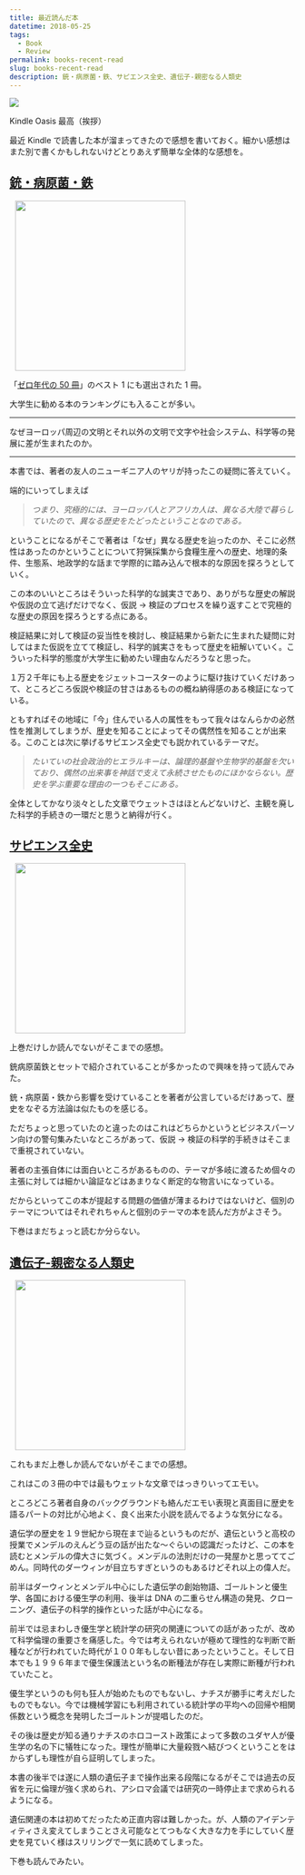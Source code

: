 ```yaml
---
title: 最近読んだ本
datetime: 2018-05-25
tags: 
  - Book
  - Review
permalink: books-recent-read
slug: books-recent-read
description: 銃・病原菌・鉄、サピエンス全史、遺伝子-親密なる人類史
---
```


<img src="https://i.imgur.com/82We192.png">

Kindle Oasis 最高（挨拶）

最近 Kindle で読書した本が溜まってきたので感想を書いておく。細かい感想はまた別で書くかもしれないけどとりあえず簡単な全体的な感想を。

## [銃・病原菌・鉄](http://amzn.asia/gn2FdkE)

<img src="https://i.imgur.com/82We192.png" style="width: 300px; margin-left: 10px">

「[ゼロ年代の 50 冊](http://book.asahi.com/reviews/column/column.html?page=1&id=1399)」のベスト 1 にも選出された 1 冊。

大学生に勧める本のランキングにも入ることが多い。

---

なぜヨーロッパ周辺の文明とそれ以外の文明で文字や社会システム、科学等の発展に差が生まれたのか。

---

本書では、著者の友人のニューギニア人のヤリが持ったこの疑問に答えていく。

端的にいってしまえば

> _つまり、究極的には、ヨーロッパ人とアフリカ人は、異なる大陸で暮らしていたので、異なる歴史をたどったということなのである。_

ということになるがそこで著者は「なぜ」異なる歴史を辿ったのか、そこに必然性はあったのかということについて狩猟採集から食糧生産への歴史、地理的条件、生態系、地政学的な話まで学際的に踏み込んで根本的な原因を探ろうとしていく。

この本のいいところはそういった科学的な誠実さであり、ありがちな歴史の解説や仮説の立て逃げだけでなく、仮説 → 検証のプロセスを繰り返すことで究極的な歴史の原因を探ろうとする点にある。

検証結果に対して検証の妥当性を検討し、検証結果から新たに生まれた疑問に対してはまた仮説を立てて検証し、科学的誠実さをもって歴史を紐解いていく。こういった科学的態度が大学生に勧めたい理由なんだろうなと思った。

１万２千年にも上る歴史をジェットコースターのように駆け抜けていくだけあって、ところどころ仮説や検証の甘さはあるものの概ね納得感のある検証になっている。

ともすればその地域に「今」住んでいる人の属性をもって我々はなんらかの必然性を推測してしまうが、歴史を知ることによってその偶然性を知ることが出来る。このことは次に挙げるサピエンス全史でも説かれているテーマだ。

> _たいていの社会政治的ヒエラルキーは、論理的基盤や生物学的基盤を欠いており、偶然の出来事を神話で支えて永続させたものにほかならない。歴史を学ぶ重要な理由の一つもそこにある。_

全体としてかなり淡々とした文章でウェットさはほとんどないけど、主観を廃した科学的手続きの一環だと思うと納得が行く。

## [サピエンス全史](http://amzn.asia/4n52nWU)

<img src="https://i.imgur.com/ppoDIAh.png" style="width: 300px; margin-left: 10px">

上巻だけしか読んでないがそこまでの感想。

銃病原菌鉄とセットで紹介されていることが多かったので興味を持って読んでみた。

銃・病原菌・鉄から影響を受けていることを著者が公言しているだけあって、歴史をなぞる方法論は似たものを感じる。

ただちょっと思っていたのと違ったのはこれはどちらかというとビジネスパーソン向けの警句集みたいなところがあって、仮説 → 検証の科学的手続きはそこまで重視されていない。

著者の主張自体には面白いところがあるものの、テーマが多岐に渡るため個々の主張に対しては細かい論証などはあまりなく断定的な物言いになっている。

だからといってこの本が提起する問題の価値が薄まるわけではないけど、個別のテーマについてはそれぞれちゃんと個別のテーマの本を読んだ方がよさそう。

下巻はまだちょっと読むか分らない。

## [遺伝子-親密なる人類史](http://amzn.asia/9C0V7X1)

<img src="https://i.imgur.com/lLGVjcC.png" style="width: 300px; margin-left: 10px">  

これもまだ上巻しか読んでないがそこまでの感想。

これはこの３冊の中では最もウェットな文章ではっきりいってエモい。

ところどころ著者自身のバックグラウンドも絡んだエモい表現と真面目に歴史を語るパートの対比が心地よく、良く出来た小説を読んでるような気分になる。

遺伝学の歴史を１９世紀から現在まで辿るというものだが、遺伝というと高校の授業でメンデルのえんどう豆の話が出たな〜ぐらいの認識だったけど、この本を読むとメンデルの偉大さに気づく。メンデルの法則だけの一発屋かと思っててごめん。同時代のダーウィンが目立ちすぎというのもあるけどそれ以上の偉人だ。

前半はダーウィンとメンデル中心にした遺伝学の創始物語、ゴールトンと優生学、各国における優生学の利用、後半は DNA の二重らせん構造の発見、クローニング、遺伝子の科学的操作といった話が中心になる。

前半では忌まわしき優生学と統計学の研究の関連についての話があったが、改めて科学倫理の重要さを痛感した。今では考えられないが極めて理性的な判断で断種などが行われていた時代が１００年もしない昔にあったということ。そして日本でも１９９６年まで優生保護法という名の断種法が存在し実際に断種が行われていたこと。

優生学というのも何も狂人が始めたものでもないし、ナチスが勝手に考えだしたものでもない。今では機械学習にも利用されている統計学の平均への回帰や相関係数という概念を発明したゴールトンが提唱したのだ。

その後は歴史が知る通りナチスのホロコースト政策によって多数のユダヤ人が優生学の名の下に犠牲になった。理性が簡単に大量殺戮へ結びつくということをはからずしも理性が自ら証明してしまった。

本書の後半では遂に人類の遺伝子まで操作出来る段階になるがそこでは過去の反省を元に倫理が強く求められ、アシロマ会議では研究の一時停止まで求められるようになる。

遺伝関連の本は初めてだったため正直内容は難しかった。が、人類のアイデンティティさえ変えてしまうことさえ可能なとてつもなく大きな力を手にしていく歴史を見ていく様はスリリングで一気に読めてしまった。

下巻も読んでみたい。
